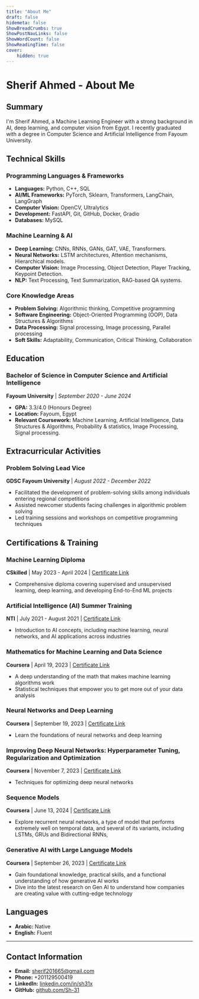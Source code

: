 ```yaml
---
title: "About Me"
draft: false
hidemeta: false
ShowBreadCrumbs: true
ShowPostNavLinks: false
ShowWordCount: false
ShowReadingTime: false
cover:
    hidden: true
---
```


# Sherif Ahmed - About Me

## Summary

I'm Sherif Ahmed, a Machine Learning Engineer with a strong background in AI, deep learning, and computer vision from Egypt. I recently graduated with a degree in Computer Science and Artificial Intelligence from Fayoum University.

## Technical Skills

### Programming Languages & Frameworks
- **Languages:** Python, C++, SQL
- **AI/ML Frameworks:** PyTorch, Sklearn, Transformers, LangChain, LangGraph
- **Computer Vision:** OpenCV, Ultralytics
- **Development:** FastAPI, Git, GitHub, Docker, Gradio
- **Databases:** MySQL

### Machine Learning & AI
- **Deep Learning:** CNNs, RNNs, GANs, GAT, VAE, Transformers.
- **Neural Networks:** LSTM architectures, Attention mechanisms, Hierarchical models.
- **Computer Vision:** Image Processing, Object Detection, Player Tracking, Keypoint Detection.
- **NLP:** Text Processing, Text Summarization, RAG-based QA systems.

### Core Knowledge Areas
- **Problem Solving:** Algorithmic thinking, Competitive programming
- **Software Engineering:** Object-Oriented Programming (OOP), Data Structures & Algorithms
- **Data Processing:** Signal processing, Image processing, Parallel processing
- **Soft Skills:** Adaptability, Communication, Critical Thinking, Collaboration

## Education

### Bachelor of Science in Computer Science and Artificial Intelligence
**Fayoum University** | *September 2020 - June 2024*
- **GPA:** 3.3/4.0 (Honours Degree)
- **Location:** Fayoum, Egypt
- **Relevant Coursework:** Machine Learning, Artificial Intelligence, Data Structures & Algorithms, Probability & statistics, Image Processing, Signal processing.

## Extracurricular Activities

### Problem Solving Lead Vice
**GDSC Fayoum University** | *August 2022 - December 2022*
- Facilitated the development of problem-solving skills among individuals entering regional competitions
- Assisted newcomer students facing challenges in algorithmic problem solving
- Led training sessions and workshops on competitive programming techniques

## Certifications & Training

### Machine Learning Diploma

**CSkilled** | May 2023 - April 2024 | [Certificate Link](https://drive.google.com/file/d/1Hy4PFQbKdXvVpXH1zUsAsisR8VhSrkjN/view)  
- Comprehensive diploma covering supervised and unsupervised learning, deep learning, and developing End-to-End ML projects

### Artificial Intelligence (AI) Summer Training
**NTI** | July 2021 - August 2021 | [Certificate Link](https://drive.google.com/file/d/1SXYsZux4tYRS50AAbRJLR9d-RPL8k6ui/view)  
- Introduction to AI concepts, including machine learning, neural networks, and AI applications across industries

### Mathematics for Machine Learning and Data Science
**Coursera** | April 19, 2023 | [Certificate Link](https://www.coursera.org/account/accomplishments/specialization/6XT9WBEVZMSD)  
- A deep understanding of the math that makes machine learning algorithms work
- Statistical techniques that empower you to get more out of your data analysis

### Neural Networks and Deep Learning
**Coursera** | September 19, 2023 | [Certificate Link](https://coursera.org/share/c100b2351a3e93c9d22f263a572fac0a)  
- Learn the foundations of neural networks and deep learning

### Improving Deep Neural Networks: Hyperparameter Tuning, Regularization and Optimization
**Coursera** | November 7, 2023 | [Certificate Link](https://coursera.org/share/141765ef7d51ee294c33c7d8bdbed3c9)  
- Techniques for optimizing deep neural networks

### Sequence Models
**Coursera** | June 13, 2024 | [Certificate Link](https://coursera.org/share/0b9140952a1030e33534a30865959a35)  
- Explore recurrent neural networks, a type of model that performs extremely well on temporal data, and several of its variants, including LSTMs, GRUs and Bidirectional RNNs,

### Generative AI with Large Language Models
**Coursera** | September 26, 2023 | [Certificate Link](https://coursera.org/share/15f3a071f760585652a6ead746df9d35)  
- Gain foundational knowledge, practical skills, and a functional understanding of how generative AI works
- Dive into the latest research on Gen AI to understand how companies are creating value with cutting-edge technology

## Languages
- **Arabic:** Native
- **English:** Fluent

---

## Contact Information
- **Email:** sherif201665@gmail.com
- **Phone:** +201129500419
- **LinkedIn:** [linkedin.com/in/sh31x](https://linkedin.com/in/sh31x)
- **GitHub:** [github.com/Sh-31](https://github.com/Sh-31)